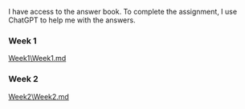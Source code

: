 I have access to the answer book. To complete the assignment, I use ChatGPT to help me with the answers.

### Week 1
[Week1\Week1.md](./Week1/Week1.md)

### Week 2
[Week2\Week2.md](./Week2/Week2.md)

